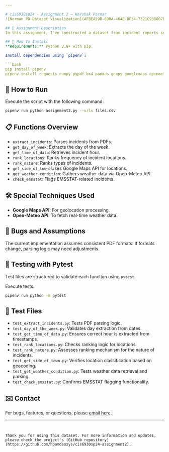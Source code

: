 ```yaml
---

# cis6930sp24 - Assignment 2 – Harshak Parmar
![Norman PD Dataset Visualization](AFBEA59B-6D0A-464E-BF34-7321C93B807B.webp "Norman PD Dataset Visualization")

## 📜 Assignment Description
In this assignment, I've constructed a dataset from incident reports sourced from PDF files. The data was structured into a pandas DataFrame after processing and extracting relevant information.

## 🔧 How to Install
**Requirements:** Python 3.8+ with pip.

Install dependencies using `pipenv`:

```bash
pip install pipenv
pipenv install requests numpy pypdf bs4 pandas geopy googlemaps openmeteo-requests requests-cache retry-requests pytest  
```

## 🚀 How to Run
Execute the script with the following command:

```bash
pipenv run python assignment2.py --urls files.csv
```



## 📋 Functions Overview
- `extract_incidents`: Parses incidents from PDFs.
- `get_day_of_week`: Extracts the day of the week.
- `get_time_of_data`: Retrieves incident hour.
- `rank_locations`: Ranks frequency of incident locations.
- `rank_nature`: Ranks types of incidents.
- `get_side_of_town`: Uses Google Maps API for locations.
- `get_weather_condition`: Gathers weather data via Open-Meteo API.
- `check_emsstat`: Flags EMSSTAT-related incidents.

## 🛠 Special Techniques Used
- **Google Maps API**: For geolocation processing.
- **Open-Meteo API**: To fetch real-time weather data.

## 🐞 Bugs and Assumptions
The current implementation assumes consistent PDF formats. If formats change, parsing logic may need adjustments.

## 🧪 Testing with Pytest
Test files are structured to validate each function using `pytest`.

Execute tests:

```bash
pipenv run python -m pytest
```

## 📄 Test Files

- `test_extract_incidents.py`: Tests PDF parsing logic.
- `test_day_of_the_week.py`: Validates day extraction from dates.
- `test_get_time_of_data.py`: Ensures correct hour is extracted from timestamps.
- `test_rank_locations.py`: Checks ranking logic for locations.
- `test_rank_nature.py`: Assesses ranking mechanism for the nature of incidents.
- `test_get_side_of_town.py`: Verifies location classification based on geocoding.
- `test_get_weather_condition.py`: Tests weather data retrieval and parsing.
- `test_check_emsstat.py`: Confirms EMSSTAT flagging functionality.

## ✉️ Contact
For bugs, features, or questions, please [email here](mailto:harshakparmar12@gmail.com).

---
```


Thank you for using this dataset. For more information and updates, please check the project's [GitHub repository](https://github.com/hpamdeoxys/cis6930sp24-assignment2).

